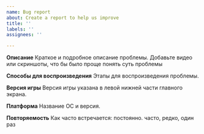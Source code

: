 ```yaml
---
name: Bug report
about: Create a report to help us improve
title: ''
labels: ''
assignees: ''

---
```


**Описание**
Краткое и подробное описание проблемы. Добавьте видео или скриншоты, что бы было проще понять суть проблемы

**Способы для воспроизведения**
Этапы для воспроизведения проблемы.

**Версия игры**
Версия игры указана в левой нижней части главного экрана.

**Платформа**
Название ОС и версия.

**Повторяемость**
Как часто встречается: постоянно. часто, редко, один раз
